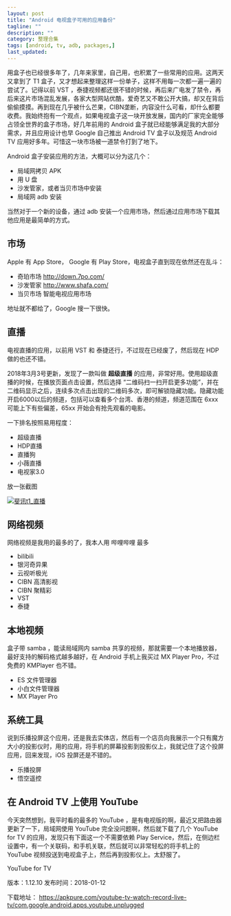 ```yaml
---
layout: post
title: "Android 电视盒子可用的应用备份"
tagline: ""
description: ""
category: 整理合集
tags: [android, tv, adb, packages,]
last_updated: 
---
```


用盒子也已经很多年了，几年来家里，自己用，也积累了一些常用的应用。这两天又拿到了 T1 盒子，又才想起来整理这样一份单子，这样不用每一次都一遍一遍的尝试了。记得以前 VST ，泰捷视频都还很不错的时候，再后来广电发了禁令，再后来这片市场混乱发展，各家大型网站优酷，爱奇艺又不敢公开大搞，却又在背后偷偷摸摸。再到现在几乎被什么芒果，CIBN垄断，内容没什么可看，却什么都要收费。我始终抱有一个观点，如果电视盒子这一块开放发展，国内的厂家完全能够占领全世界的盒子市场，好几年前用的 Android 盒子就已经能够满足我的大部分需求，并且应用设计也早 Google 自己推出 Android TV 盒子以及规范 Android TV 应用好多年。可惜这一块市场被一道禁令打到了地下。

Android 盒子安装应用的方法，大概可以分为这几个：

- 局域网拷贝 APK
- 用 U 盘
- 沙发管家，或者当贝市场中安装
- 局域网 adb 安装

当然对于一个新的设备，通过 adb 安装一个应用市场，然后通过应用市场下载其他应用是最简单的方式。

## 市场
Apple 有 App Store， Google 有 Play Store，电视盒子直到现在依然还在乱斗：

- 奇珀市场 http://down.7po.com/
- 沙发管家 http://www.shafa.com/
- 当贝市场 智能电视应用市场 

地址就不都给了，Google 搜一下很快。

## 直播
电视直播的应用，以前用 VST 和 泰捷还行，不过现在已经废了，然后现在 HDP 做的也还不错。

2018年3月3号更新，发现了一款叫做 **超级直播** 的应用，非常好用。使用超级直播的时候，在播放页面点击设置，然后选择 “二维码扫一扫开启更多功能”，并在二维码显示之后，连续多次点击出现的二维码多次，即可解锁隐藏功能。隐藏功能开启6000以后的频道，包括可以查看多个台湾、香港的频道，频道范围在 6xxx  可能上下有些偏差，65xx 开始会有抢先观看的电影。

一下排名按照易用程度：

- 超级直播
- HDP直播
- 直播狗
- 小薇直播
- 电视家3.0

放一张截图

<a data-flickr-embed="true"  href="https://www.flickr.com/gp/einverne/J06gea" title="斐讯t1_直播"><img src="https://farm1.staticflickr.com/898/41398289612_b34704693f_z.jpg" alt="斐讯t1_直播"></a><script async src="//embedr.flickr.com/assets/client-code.js" charset="utf-8"></script>

## 网络视频
网络视频是我用的最多的了，我本人用 哔哩哔哩 最多

- bilibili 
- 银河奇异果
- 云视听极光
- CIBN 高清影视
- CIBN 聚精彩
- VST
- 泰捷

## 本地视频
盒子带 samba ，能读局域网内 samba 共享的视频，那就需要一个本地播放器，最好支持的解码格式越多越好，在 Android 手机上我买过 MX Player Pro，不过免费的 KMPlayer 也不错。

- ES 文件管理器
- 小白文件管理器
- MX Player Pro

## 系统工具
说到乐播投屏这个应用，还是我去实体店，然后有一个店员向我展示一个只有魔方大小的投影仪时，用的应用，将手机的屏幕投影到投影仪上，我就记住了这个投屏应用，回来发现，iOS 投屏还是不错的。

- 乐播投屏
- 悟空遥控

## 在 Android TV 上使用 YouTube
今天突然想到，我平时看的最多的 YouTube ，是有电视版的啊，最近又把路由器更新了一下，局域网使用 YouTube 完全没问题啊，然后就下载了几个 YouTube for TV 的应用，发现只有下面这一个不需要依赖 Play Service，然后，在侧边栏设置中，有一个关联码，和手机关联，然后就可以非常轻松的将手机上的 YouTube 视频投送到电视盒子上，然后再到投影仪上。太舒服了。

YouTube for TV

版本：1.12.10
发布时间：2018-01-12

下载地址： <https://apkpure.com/youtube-tv-watch-record-live-tv/com.google.android.apps.youtube.unplugged>

